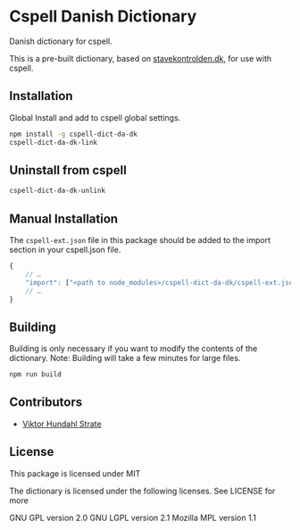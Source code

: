 # Cspell Danish Dictionary

Danish dictionary for cspell.

This is a pre-built dictionary, based on [stavekontrolden.dk](http://www.stavekontrolden.dk/main/top/index.php), for use with cspell.

## Installation

Global Install and add to cspell global settings.

```sh
npm install -g cspell-dict-da-dk
cspell-dict-da-dk-link
```

## Uninstall from cspell

```sh
cspell-dict-da-dk-unlink
```

## Manual Installation

The `cspell-ext.json` file in this package should be added to the import section in your cspell.json file.

```javascript
{
    // …
    "import": ["<path to node_modules>/cspell-dict-da-dk/cspell-ext.json"],
    // …
}
```

## Building

Building is only necessary if you want to modify the contents of the dictionary.  Note: Building will take a few minutes for large files.

```sh
npm run build
```

## Contributors

* [Viktor Hundahl Strate](https://github.com/viktorstrate)

## License

This package is licensed under MIT

The dictionary is licensed under the following licenses. See LICENSE for more

GNU GPL version 2.0
GNU LGPL version 2.1
Mozilla MPL version 1.1
